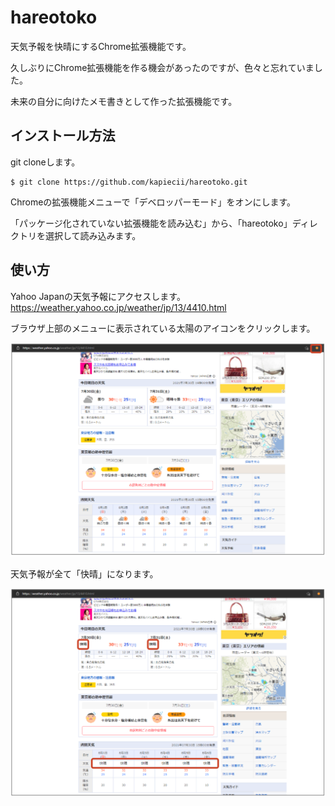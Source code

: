 # hareotoko

天気予報を快晴にするChrome拡張機能です。

久しぶりにChrome拡張機能を作る機会があったのですが、色々と忘れていました。

未来の自分に向けたメモ書きとして作った拡張機能です。

## インストール方法

git cloneします。

```shell
$ git clone https://github.com/kapiecii/hareotoko.git
```

Chromeの拡張機能メニューで「デベロッパーモード」をオンにします。

「パッケージ化されていない拡張機能を読み込む」から、「hareotoko」ディレクトリを選択して読み込みます。

## 使い方

Yahoo Japanの天気予報にアクセスします。<br>
https://weather.yahoo.co.jp/weather/jp/13/4410.html

ブラウザ上部のメニューに表示されている太陽のアイコンをクリックします。

![image1](https://raw.githubusercontent.com/kapiecii/hareotoko/main/image1.png)

天気予報が全て「快晴」になります。

![image2](https://raw.githubusercontent.com/kapiecii/hareotoko/main/image2.png)
